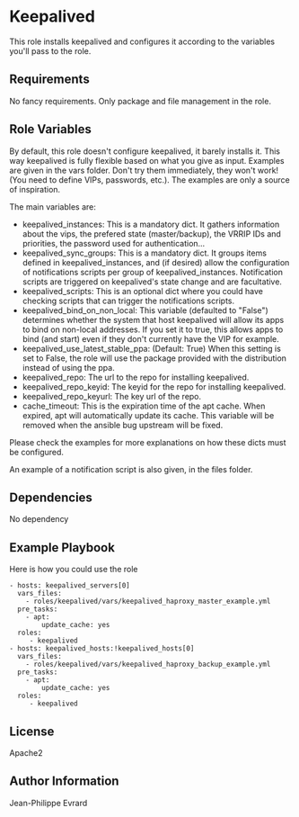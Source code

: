 Keepalived
=========

This role installs keepalived and configures it according to the variables you'll pass to the role.

Requirements
------------

No fancy requirements. Only package and file management in the role.

Role Variables
--------------

By default, this role doesn't configure keepalived, it barely installs it. This way keepalived is fully flexible based on what you give as input.
Examples are given in the vars folder. Don't try them immediately, they won't work! (You need to define VIPs, passwords, etc.). The examples are only a source of inspiration.

The main variables are:

* keepalived_instances: This is a mandatory dict. It gathers information about the vips, the prefered state (master/backup), the VRRIP IDs and priorities, the password used for authentication...
* keepalived_sync_groups: This is a mandatory dict. It groups items defined in keepalived_instances, and (if desired) allow the configuration of notifications scripts per group of keepalived_instances. Notification scripts are triggered on keepalived's state change and are facultative.
* keepalived_scripts: This is an optional dict where you could have checking scripts that can trigger the notifications scripts.
* keepalived_bind_on_non_local: This variable (defaulted to "False") determines whether the system that host keepalived will allow its apps to bind on non-local addresses. If you set it to true, this allows apps to bind (and start) even if they don't currently have the VIP for example.
* keepalived_use_latest_stable_ppa: (Default: True) When this setting is set to False, the role will use the package provided with the distribution instead of using the ppa.
* keepalived_repo: The url to the repo for installing keepalived.
* keepalived_repo_keyid: The keyid for the repo for installing keepalived.
* keepalived_repo_keyurl: The key url of the repo.
* cache_timeout: This is the expiration time of the apt cache. When expired, apt will automatically update its cache. This variable will be removed when the ansible bug upstream will be fixed.

Please check the examples for more explanations on how these dicts must be configured.

An example of a notification script is also given, in the files folder.

Dependencies
------------

No dependency

Example Playbook
----------------

Here is how you could use the role

    - hosts: keepalived_servers[0]
      vars_files:
        - roles/keepalived/vars/keepalived_haproxy_master_example.yml
      pre_tasks:
        - apt:
            update_cache: yes
      roles:
         - keepalived
    - hosts: keepalived_hosts:!keepalived_hosts[0]
      vars_files:
        - roles/keepalived/vars/keepalived_haproxy_backup_example.yml
      pre_tasks:
        - apt:
            update_cache: yes
      roles:
         - keepalived

License
-------

Apache2

Author Information
------------------

Jean-Philippe Evrard
